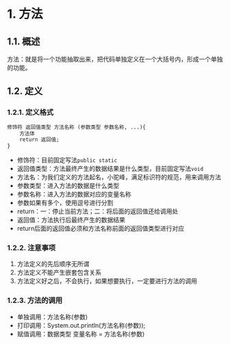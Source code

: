 # 1. 方法
## 1.1. 概述
方法：就是将一个功能抽取出来，把代码单独定义在一个大括号内，形成一个单独的功能。

## 1.2. 定义
### 1.2.1. 定义格式
```html
修饰符 返回值类型 方法名称 (参数类型 参数名称, ...){
    方法体
    return 返回值;
}
```
- 修饰符：目前固定写法`public static`
- 返回值类型：方法最终产生的数据结果是什么类型，目前固定写法`void`
- 方法名：为我们定义的方法起名，小驼峰，满足标识符的规范，用来调用方法
- 参数类型：进入方法的数据是什么类型
- 参数名称：进入方法的数据对应的变量名称
- 参数如果有多个，使用逗号进行分割
- return：一：停止当前方法；二：将后面的返回值还给调用处
- 返回值：方法执行后最终产生的数据结果
- return后面的返回值必须和方法名称前面的返回值类型进行对应

### 1.2.2. 注意事项
1. 方法定义的先后顺序无所谓
2. 方法定义不能产生嵌套包含关系
3. 方法定义好之后，不会执行，如果想要执行，一定要进行方法的调用

### 1.2.3. 方法的调用
- 单独调用：方法名称(参数)
- 打印调用：System.out.println(方法名称(参数));
- 赋值调用：数据类型 变量名称 = 方法名称(参数)